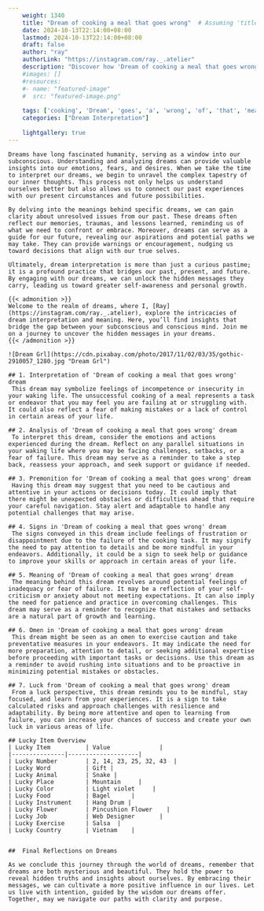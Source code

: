 ```yaml
---
    weight: 1340
    title: "Dream of cooking a meal that goes wrong"  # Assuming 'title' column exists
    date: 2024-10-13T22:14:00+08:00
    lastmod: 2024-10-13T22:14:00+08:00
    draft: false
    author: "ray"
    authorLink: "https://instagram.com/ray._.atelier"
    description: "Discover how 'Dream of cooking a meal that goes wrong' can interpret your future and uncover its significant meanings in your life."
    #images: []
    #resources:
    #- name: "featured-image"
    #  src: "featured-image.png"
    
    tags: ['cooking', 'Dream', 'goes', 'a', 'wrong', 'of', 'that', 'meal']
    categories: ["Dream Interpretation"]
    
    lightgallery: true
---
```

    
    Dreams have long fascinated humanity, serving as a window into our subconscious. Understanding and analyzing dreams can provide valuable insights into our emotions, fears, and desires. When we take the time to interpret our dreams, we begin to unravel the complex tapestry of our inner thoughts. This process not only helps us understand ourselves better but also allows us to connect our past experiences with our present circumstances and future possibilities.
    
    By delving into the meanings behind specific dreams, we can gain clarity about unresolved issues from our past. These dreams often reflect our memories, traumas, and lessons learned, reminding us of what we need to confront or embrace. Moreover, dreams can serve as a guide for our future, revealing our aspirations and potential paths we may take. They can provide warnings or encouragement, nudging us toward decisions that align with our true selves.
    
    Ultimately, dream interpretation is more than just a curious pastime; it is a profound practice that bridges our past, present, and future. By engaging with our dreams, we can unlock the hidden messages they carry, leading us toward greater self-awareness and personal growth.
    
    {{< admonition >}}
    Welcome to the realm of dreams, where I, [Ray](https://instagram.com/ray._.atelier), explore the intricacies of dream interpretation and meaning. Here, you’ll find insights that bridge the gap between your subconscious and conscious mind. Join me on a journey to uncover the hidden messages in your dreams.
    {{< /admonition >}}
    
    ![Dream Grl](https://cdn.pixabay.com/photo/2017/11/02/03/35/gothic-2910057_1280.jpg "Dream Grl")
    
    ## 1. Interpretation of 'Dream of cooking a meal that goes wrong' dream
     This dream may symbolize feelings of incompetence or insecurity in your waking life. The unsuccessful cooking of a meal represents a task or endeavor that you may feel you are failing at or struggling with. It could also reflect a fear of making mistakes or a lack of control in certain areas of your life.
    
    ## 2. Analysis of 'Dream of cooking a meal that goes wrong' dream
     To interpret this dream, consider the emotions and actions experienced during the dream. Reflect on any parallel situations in your waking life where you may be facing challenges, setbacks, or a fear of failure. This dream may serve as a reminder to take a step back, reassess your approach, and seek support or guidance if needed.
    
    ## 3. Premonition for 'Dream of cooking a meal that goes wrong' dream
     Having this dream may suggest that you need to be cautious and attentive in your actions or decisions today. It could imply that there might be unexpected obstacles or difficulties ahead that require your careful navigation. Stay alert and adaptable to handle any potential challenges that may arise.
    
    ## 4. Signs in 'Dream of cooking a meal that goes wrong' dream
     The signs conveyed in this dream include feelings of frustration or disappointment due to the failure of the cooking task. It may signify the need to pay attention to details and be more mindful in your endeavors. Additionally, it could be a sign to seek help or guidance to improve your skills or approach in certain areas of your life.
    
    ## 5. Meaning of 'Dream of cooking a meal that goes wrong' dream
     The meaning behind this dream revolves around potential feelings of inadequacy or fear of failure. It may be a reflection of your self-criticism or anxiety about not meeting expectations. It can also imply the need for patience and practice in overcoming challenges. This dream may serve as a reminder to recognize that mistakes and setbacks are a natural part of growth and learning.
    
    ## 6. Omen in 'Dream of cooking a meal that goes wrong' dream
     This dream might be seen as an omen to exercise caution and take preventative measures in your endeavors. It may indicate the need for more preparation, attention to detail, or seeking additional expertise before proceeding with important tasks or decisions. Use this dream as a reminder to avoid rushing into situations and to be proactive in minimizing potential mistakes or obstacles.
    
    ## 7. Luck from 'Dream of cooking a meal that goes wrong' dream
     From a luck perspective, this dream reminds you to be mindful, stay focused, and learn from your experiences. It is a sign to take calculated risks and approach challenges with resilience and adaptability. By being more attentive and open to learning from failure, you can increase your chances of success and create your own luck in various areas of life.
    
    ## Lucky Item Overview
    | Lucky Item          | Value              |
    |---------------|--------------------|
    | Lucky Number        | 2, 14, 23, 25, 32, 43  |
    | Lucky Word          | Gift |
    | Lucky Animal        | Snake |
    | Lucky Place         | Mountain     |
    | Lucky Color         | Light violet     |
    | Lucky Food          | Bagel      |
    | Lucky Instrument    | Hang Drum |
    | Lucky Flower        | Pincushion Flower    |
    | Lucky Job           | Web Designer       |
    | Lucky Exercise      | Salsa  |
    | Lucky Country       | Vietnam    |
    
    
    ##  Final Reflections on Dreams
    
    As we conclude this journey through the world of dreams, remember that dreams are both mysterious and beautiful. They hold the power to reveal hidden truths and insights about ourselves. By embracing their messages, we can cultivate a more positive influence in our lives. Let us live with intention, guided by the wisdom our dreams offer. Together, may we navigate our paths with clarity and purpose.
    